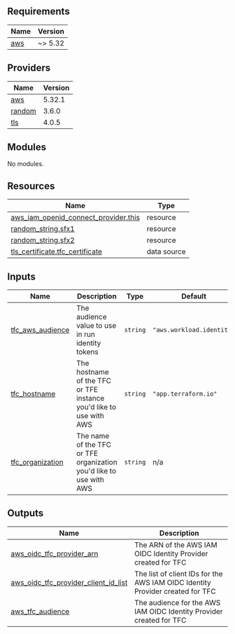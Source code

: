 <!-- BEGIN_TF_DOCS -->
## Requirements

| Name | Version |
|------|---------|
| <a name="requirement_aws"></a> [aws](#requirement\_aws) | ~> 5.32 |

## Providers

| Name | Version |
|------|---------|
| <a name="provider_aws"></a> [aws](#provider\_aws) | 5.32.1 |
| <a name="provider_random"></a> [random](#provider\_random) | 3.6.0 |
| <a name="provider_tls"></a> [tls](#provider\_tls) | 4.0.5 |

## Modules

No modules.

## Resources

| Name | Type |
|------|------|
| [aws_iam_openid_connect_provider.this](https://registry.terraform.io/providers/hashicorp/aws/latest/docs/resources/iam_openid_connect_provider) | resource |
| [random_string.sfx1](https://registry.terraform.io/providers/hashicorp/random/latest/docs/resources/string) | resource |
| [random_string.sfx2](https://registry.terraform.io/providers/hashicorp/random/latest/docs/resources/string) | resource |
| [tls_certificate.tfc_certificate](https://registry.terraform.io/providers/hashicorp/tls/latest/docs/data-sources/certificate) | data source |

## Inputs

| Name | Description | Type | Default | Required |
|------|-------------|------|---------|:--------:|
| <a name="input_tfc_aws_audience"></a> [tfc\_aws\_audience](#input\_tfc\_aws\_audience) | The audience value to use in run identity tokens | `string` | `"aws.workload.identity"` | no |
| <a name="input_tfc_hostname"></a> [tfc\_hostname](#input\_tfc\_hostname) | The hostname of the TFC or TFE instance you'd like to use with AWS | `string` | `"app.terraform.io"` | no |
| <a name="input_tfc_organization"></a> [tfc\_organization](#input\_tfc\_organization) | The name of the TFC or TFE organization you'd like to use with AWS | `string` | n/a | yes |

## Outputs

| Name | Description |
|------|-------------|
| <a name="output_aws_oidc_tfc_provider_arn"></a> [aws\_oidc\_tfc\_provider\_arn](#output\_aws\_oidc\_tfc\_provider\_arn) | The ARN of the AWS IAM OIDC Identity Provider created for TFC |
| <a name="output_aws_oidc_tfc_provider_client_id_list"></a> [aws\_oidc\_tfc\_provider\_client\_id\_list](#output\_aws\_oidc\_tfc\_provider\_client\_id\_list) | The list of client IDs for the AWS IAM OIDC Identity Provider created for TFC |
| <a name="output_aws_tfc_audience"></a> [aws\_tfc\_audience](#output\_aws\_tfc\_audience) | The audience for the AWS IAM OIDC Identity Provider created for TFC |
<!-- END_TF_DOCS -->